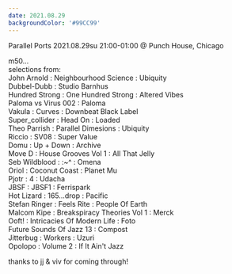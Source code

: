 ```yaml
---
date: 2021.08.29
backgroundColor: '#99CC99'
---
```


Parallel Ports 2021.08.29su 21:00-01:00 @ Punch House, Chicago  

m50...  
selections from:  
John Arnold : Neighbourhood Science : Ubiquity  
Dubbel-Dubb : Studio Barnhus  
Hundred Strong : One Hundred Strong : Altered Vibes  
Paloma vs Virus 002 : Paloma  
Vakula : Curves : Downbeat Black Label  
Super\_collider : Head On : Loaded  
Theo Parrish : Parallel Dimesions : Ubiquity  
Riccio : SV08 : Super Value  
Domu : Up + Down : Archive  
Move D : House Grooves Vol 1 : All That Jelly  
Seb Wildblood : :~^ : Omena  
Oriol : Coconut Coast : Planet Mu  
Pjotr : 4 : Udacha  
JBSF : JBSF1 : Ferrispark  
Hot Lizard : 165...drop : Pacific  
Stefan Ringer : Feels Rite : People Of Earth  
Malcom Kipe : Breakspiracy Theories Vol 1 : Merck  
Ooft! : Intricacies Of Modern Life : Foto  
Future Sounds Of Jazz 13 : Compost  
Jitterbug : Workers : Uzuri  
Opolopo : Volume 2 : If It Ain't Jazz  

thanks to jj & viv for coming through!